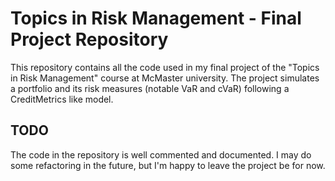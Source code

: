 # Topics in Risk Management - Final Project Repository
This repository contains all the code used in my final project of the "Topics in Risk Management" course at McMaster university. The project simulates a portfolio and its risk measures (notable VaR and cVaR) following a CreditMetrics like model. 

## TODO
The code in the repository is well commented and documented. I may do some refactoring in the future, but I'm happy to leave the project be for now.
